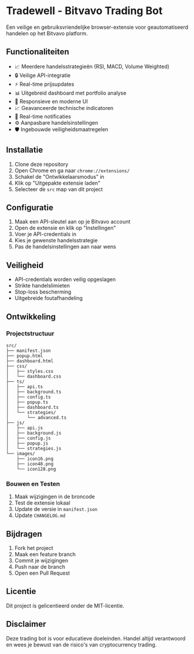 # Tradewell - Bitvavo Trading Bot

Een veilige en gebruiksvriendelijke browser-extensie voor geautomatiseerd handelen op het Bitvavo platform.

## Functionaliteiten

- 📈 Meerdere handelsstrategieën (RSI, MACD, Volume Weighted)
- 🔒 Veilige API-integratie
- ⚡ Real-time prijsupdates
- 📊 Uitgebreid dashboard met portfolio analyse
- 📱 Responsieve en moderne UI
- 📈 Geavanceerde technische indicatoren
- 🔔 Real-time notificaties
- ⚙️ Aanpasbare handelsinstellingen
- 🛡️ Ingebouwde veiligheidsmaatregelen

## Installatie

1. Clone deze repository
2. Open Chrome en ga naar `chrome://extensions/`
3. Schakel de "Ontwikkelaarsmodus" in
4. Klik op "Uitgepakte extensie laden"
5. Selecteer de `src` map van dit project

## Configuratie

1. Maak een API-sleutel aan op je Bitvavo account
2. Open de extensie en klik op "Instellingen"
3. Voer je API-credentials in
4. Kies je gewenste handelsstrategie
5. Pas de handelsinstellingen aan naar wens

## Veiligheid

- API-credentials worden veilig opgeslagen
- Strikte handelslimieten
- Stop-loss bescherming
- Uitgebreide foutafhandeling

## Ontwikkeling

### Projectstructuur

```
src/
├── manifest.json
├── popup.html
├── dashboard.html
├── css/
│   ├── styles.css
│   └── dashboard.css
├── ts/
│   ├── api.ts
│   ├── background.ts
│   ├── config.ts
│   ├── popup.ts
│   ├── dashboard.ts
│   └── strategies/
│       └── advanced.ts
├── js/
│   ├── api.js
│   ├── background.js
│   ├── config.js
│   ├── popup.js
│   └── strategies.js
└── images/
    ├── icon16.png
    ├── icon48.png
    └── icon128.png
```

### Bouwen en Testen

1. Maak wijzigingen in de broncode
2. Test de extensie lokaal
3. Update de versie in `manifest.json`
4. Update `CHANGELOG.md`

## Bijdragen

1. Fork het project
2. Maak een feature branch
3. Commit je wijzigingen
4. Push naar de branch
5. Open een Pull Request

## Licentie

Dit project is gelicentieerd onder de MIT-licentie.

## Disclaimer

Deze trading bot is voor educatieve doeleinden. Handel altijd verantwoord en wees je bewust van de risico's van cryptocurrency trading.
